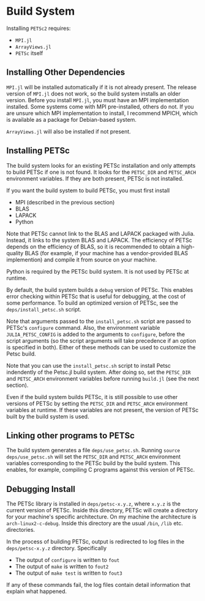 # Build System

Installing `PETSc2` requires:

 * `MPI.jl`
 * `ArrayViews.jl`
 * `PETSc` itself


## Installing Other Dependencies

`MPI.jl` will be installed automatically if it is not already present.
The release version of `MPI.jl` does not work, so the build system installs
an older version. Before you install `MPI.jl`, you must have an MPI
implementation installed.  Some systems come with MPI pre-installed, others
do not.  If you are unsure which MPI implementation to install, I recommend
MPICH, which is available as a package for Debian-based system.

`ArrayViews.jl` will also be installed if not present.  


## Installing PETSc

The build system looks for an existing PETSc installation and only attempts
to build PETSc if one is not found.  It looks for the `PETSC_DIR` and
`PETSC_ARCH` environment variables.  If they are both present, PETSc is
not installed.

If you want the build system to build PETSc, you must first install

 * MPI (described in the previous section)
 * BLAS
 * LAPACK
 * Python

Note that PETSc cannot link to the BLAS and LAPACK packaged with Julia.
Instead, it links to the system BLAS and LAPACK.
The efficiency of PETSc depends on the efficiency of BLAS, so it
is recommended to obtain a high-quality BLAS (for example, if your machine has
a vendor-provided BLAS implemention) and compile it from source
on your machine.

Python is required by the PETSc build system.  It is not used by PETSc at
runtime.

By default, the build system builds a `debug` version of PETSc.  This enables
error checking within PETSc that is useful for debugging, at the cost of
some performance.  To build an optimized version of PETSc, see the `deps/install_petsc.sh` script.

Note that arguments passed to the `install_petsc.sh` script are passed to
PETSc's `configure` command.  Also, the environment variable `JULIA_PETSC_CONFIG` is added to the arguments to `configure`, before the script arguments (so
the script arguments will take precedence if an option is specified in both).
Either of these methods can be used to customize the Petsc build.

Note that you can use the `install_petsc.sh` script to install Petsc indendently
of the Petsc.jl build system.
After doing so, set the `PETSC_DIR` and `PETSC_ARCH` environment variables before
running `build.jl` (see the next section).

Even if the build system builds PETSc, it is still possible to use other
versions of PETSc by setting the `PETSC_DIR` and `PETSC_ARCH` environment
variables at runtime.  If these variables are not present, the version of
PETSc built by the build system is used.


## Linking other programs to PETSc

The build system generates a file `deps/use_petsc.sh`.  Running `source deps/use_petsc.sh` will set the `PETSC_DIR` and `PETSC_ARCH` environment variables
corresponding to the PETSc build by the build system.  This enables, for example, compiling C programs against this version of PETSc.


## Debugging Install

The PETSc library is installed in `deps/petsc-x.y.z`, where `x.y.z` is the current version of PETSc.
Inside this directory, PETSc will create a directory for your machine's specific architecture.
On my machine the architecture is `arch-linux2-c-debug`.
Inside this directory are the usual `/bin`, `/lib` etc. directories.

In the process of building PETSc, output is redirected to log files in the
`deps/petsc-x.y.z` directory.
Specifically

 * The output of `configure` is written to `fout`
 * The output of `make` is written to `fout2`
 * The output of `make test` is written to `fout3`

If any of these commands fail, the log files contain detail information that
explain what happened.
